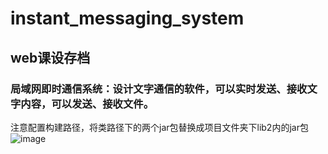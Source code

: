 # instant_messaging_system
## web课设存档
### 局域网即时通信系统：设计文字通信的软件，可以实时发送、接收文字内容，可以发送、接收文件。
注意配置构建路径，将类路径下的两个jar包替换成项目文件夹下lib2内的jar包
![image](https://github.com/Nuist666/instant_messaging_system/assets/104258411/b0425ff9-cd5a-4a36-b2a9-80c8b699f9c6)

